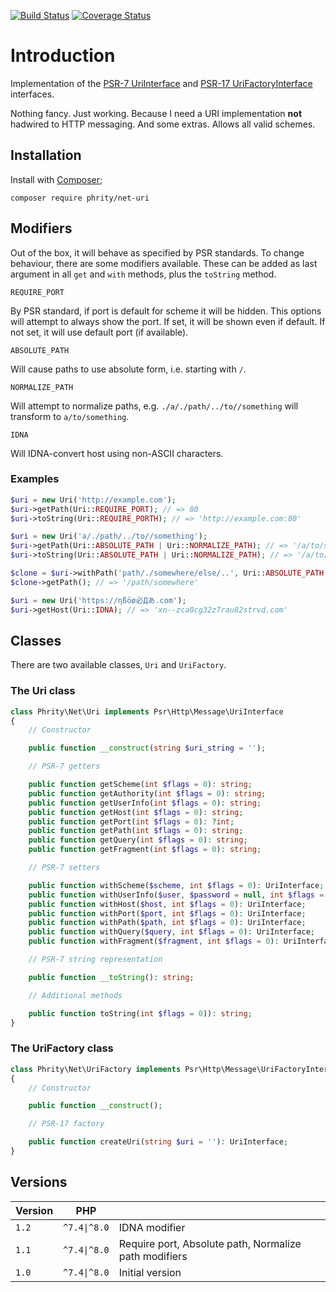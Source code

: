 [![Build Status](https://github.com/sirn-se/phrity-net-uri/actions/workflows/acceptance.yml/badge.svg)](https://github.com/sirn-se/phrity-net-uri/actions)
[![Coverage Status](https://coveralls.io/repos/github/sirn-se/phrity-net-uri/badge.svg?branch=main)](https://coveralls.io/github/sirn-se/phrity-net-uri?branch=main)

# Introduction

Implementation of the [PSR-7 UriInterface](https://www.php-fig.org/psr/psr-7/#35-psrhttpmessageuriinterface)
and [PSR-17 UriFactoryInterface](https://www.php-fig.org/psr/psr-17/#26-urifactoryinterface) interfaces.

Nothing fancy. Just working. Because I need a URI implementation **not** hadwired to HTTP messaging.
And some extras. Allows all valid schemes.

## Installation

Install with [Composer](https://getcomposer.org/);
```
composer require phrity/net-uri
```

## Modifiers

Out of the box, it will behave as specified by PSR standards.
To change behaviour, there are some modifiers available.
These can be added as last argument in all `get` and `with` methods, plus the `toString` method.

`REQUIRE_PORT`

By PSR standard, if port is default for scheme it will be hidden.
This options will attempt to always show the port.
If set, it will be shown even if default. If not set, it will use default port (if available).

`ABSOLUTE_PATH`

Will cause paths to use absolute form, i.e. starting with `/`.

`NORMALIZE_PATH`

Will attempt to normalize paths, e.g. `./a/./path/../to//something` will transform to `a/to/something`.

`IDNA`

Will IDNA-convert host using non-ASCII characters.


### Examples

```php
$uri = new Uri('http://example.com');
$uri->getPath(Uri::REQUIRE_PORT); // => 80
$uri->toString(Uri::REQUIRE_PORTH); // => 'http://example.com:80'

$uri = new Uri('a/./path/../to//something');
$uri->getPath(Uri::ABSOLUTE_PATH | Uri::NORMALIZE_PATH); // => '/a/to/something'
$uri->toString(Uri::ABSOLUTE_PATH | Uri::NORMALIZE_PATH); // => '/a/to/something'

$clone = $uri->withPath('path/./somewhere/else/..', Uri::ABSOLUTE_PATH | Uri::NORMALIZE_PATH);
$clone->getPath(); // => '/path/somewhere'

$uri = new Uri('https://ηßöø必Дあ.com');
$uri->getHost(Uri::IDNA); // => 'xn--zca0cg32z7rau82strvd.com'
```


## Classes

There are two available classes, `Uri` and `UriFactory`.

### The Uri class

```php
class Phrity\Net\Uri implements Psr\Http\Message\UriInterface
{
    // Constructor

    public function __construct(string $uri_string = '');

    // PSR-7 getters

    public function getScheme(int $flags = 0): string;
    public function getAuthority(int $flags = 0): string;
    public function getUserInfo(int $flags = 0): string;
    public function getHost(int $flags = 0): string;
    public function getPort(int $flags = 0): ?int;
    public function getPath(int $flags = 0): string;
    public function getQuery(int $flags = 0): string;
    public function getFragment(int $flags = 0): string;

    // PSR-7 setters

    public function withScheme($scheme, int $flags = 0): UriInterface;
    public function withUserInfo($user, $password = null, int $flags = 0): UriInterface;
    public function withHost($host, int $flags = 0): UriInterface;
    public function withPort($port, int $flags = 0): UriInterface;
    public function withPath($path, int $flags = 0): UriInterface;
    public function withQuery($query, int $flags = 0): UriInterface;
    public function withFragment($fragment, int $flags = 0): UriInterface;

    // PSR-7 string representation

    public function __toString(): string;

    // Additional methods

    public function toString(int $flags = 0)): string;
}
```

### The UriFactory class

```php
class Phrity\Net\UriFactory implements Psr\Http\Message\UriFactoryInterface
{
    // Constructor

    public function __construct();

    // PSR-17 factory

    public function createUri(string $uri = ''): UriInterface;
}
```


## Versions

| Version | PHP | |
| --- | --- | --- |
| `1.2` | `^7.4\|^8.0` | IDNA modifier |
| `1.1` | `^7.4\|^8.0` | Require port, Absolute path, Normalize path modifiers |
| `1.0` | `^7.4\|^8.0` | Initial version |
